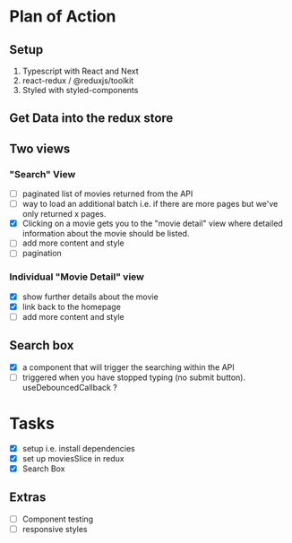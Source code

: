 # Plan of Action

## Setup

1. Typescript with React and Next
1. react-redux / @reduxjs/toolkit
1. Styled with styled-components

## Get Data into the redux store

## Two views

### "Search" View

- [ ] paginated list of movies returned from the API
- [ ] way to load an additional batch i.e. if there are more pages but we've only returned x pages.
- [x] Clicking on a movie gets you to the "movie detail" view where detailed information about the movie should be listed.
- [ ] add more content and style
- [ ] pagination

### Individual "Movie Detail" view

- [x] show further details about the movie
- [x] link back to the homepage
- [ ] add more content and style

## Search box

- [x] a component that will trigger the searching within the API
- [ ] triggered when you have stopped typing (no submit button). useDebouncedCallback ?

# Tasks

- [x] setup i.e. install dependencies
- [x] set up moviesSlice in redux
- [x] Search Box

## Extras

- [ ] Component testing
- [ ] responsive styles
